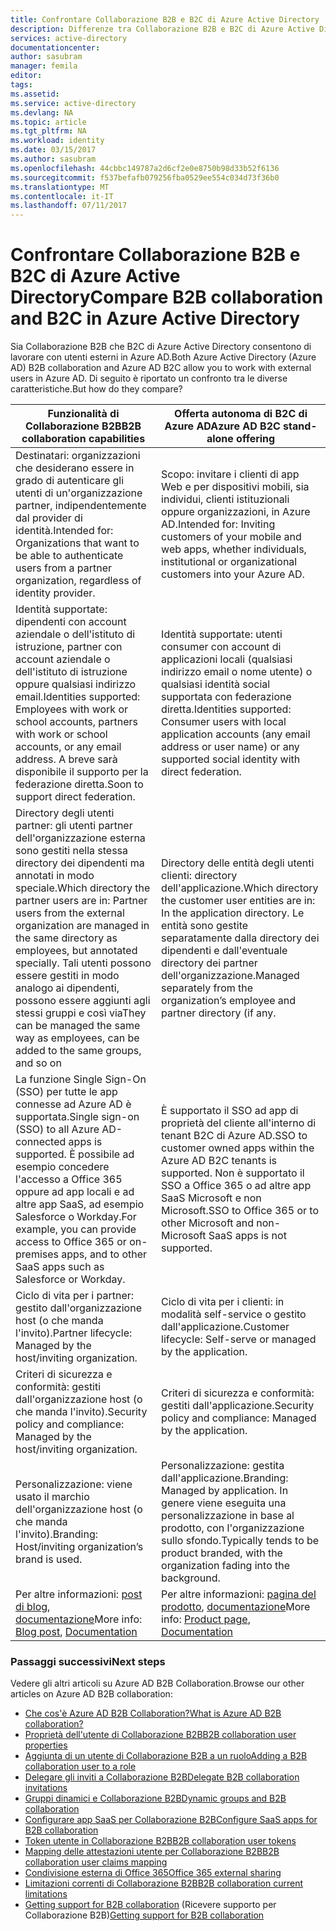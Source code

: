 ```yaml
---
title: Confrontare Collaborazione B2B e B2C di Azure Active Directory | Microsoft Docs
description: Differenze tra Collaborazione B2B e B2C di Azure Active Directory.
services: active-directory
documentationcenter: 
author: sasubram
manager: femila
editor: 
tags: 
ms.assetid: 
ms.service: active-directory
ms.devlang: NA
ms.topic: article
ms.tgt_pltfrm: NA
ms.workload: identity
ms.date: 03/15/2017
ms.author: sasubram
ms.openlocfilehash: 44cbbc149787a2d6cf2e0e8750b98d33b52f6136
ms.sourcegitcommit: f537befafb079256fba0529ee554c034d73f36b0
ms.translationtype: MT
ms.contentlocale: it-IT
ms.lasthandoff: 07/11/2017
---
```

# <a name="compare-b2b-collaboration-and-b2c-in-azure-active-directory"></a><span data-ttu-id="ae4d0-103">Confrontare Collaborazione B2B e B2C di Azure Active Directory</span><span class="sxs-lookup"><span data-stu-id="ae4d0-103">Compare B2B collaboration and B2C in Azure Active Directory</span></span>

<span data-ttu-id="ae4d0-104">Sia Collaborazione B2B che B2C di Azure Active Directory consentono di lavorare con utenti esterni in Azure AD.</span><span class="sxs-lookup"><span data-stu-id="ae4d0-104">Both Azure Active Directory (Azure AD) B2B collaboration and Azure AD B2C allow you to work with external users in Azure AD.</span></span> <span data-ttu-id="ae4d0-105">Di seguito è riportato un confronto tra le diverse caratteristiche.</span><span class="sxs-lookup"><span data-stu-id="ae4d0-105">But how do they compare?</span></span>


<span data-ttu-id="ae4d0-106">Funzionalità di Collaborazione B2B</span><span class="sxs-lookup"><span data-stu-id="ae4d0-106">B2B collaboration capabilities</span></span> |     <span data-ttu-id="ae4d0-107">Offerta autonoma di B2C di Azure AD</span><span class="sxs-lookup"><span data-stu-id="ae4d0-107">Azure AD B2C stand-alone offering</span></span>
-------- | --------
<span data-ttu-id="ae4d0-108">Destinatari: organizzazioni che desiderano essere in grado di autenticare gli utenti di un'organizzazione partner, indipendentemente dal provider di identità.</span><span class="sxs-lookup"><span data-stu-id="ae4d0-108">Intended for: Organizations that want to be able to authenticate users from a partner organization, regardless of identity provider.</span></span> | <span data-ttu-id="ae4d0-109">Scopo: invitare i clienti di app Web e per dispositivi mobili, sia individui, clienti istituzionali oppure organizzazioni, in Azure AD.</span><span class="sxs-lookup"><span data-stu-id="ae4d0-109">Intended for: Inviting customers of your mobile and web apps, whether individuals, institutional or organizational customers into your Azure AD.</span></span>
<span data-ttu-id="ae4d0-110">Identità supportate: dipendenti con account aziendale o dell'istituto di istruzione, partner con account aziendale o dell'istituto di istruzione oppure qualsiasi indirizzo email.</span><span class="sxs-lookup"><span data-stu-id="ae4d0-110">Identities supported: Employees with work or school accounts, partners with work or school accounts, or any email address.</span></span> <span data-ttu-id="ae4d0-111">A breve sarà disponibile il supporto per la federazione diretta.</span><span class="sxs-lookup"><span data-stu-id="ae4d0-111">Soon to support direct federation.</span></span>  | <span data-ttu-id="ae4d0-112">Identità supportate: utenti consumer con account di applicazioni locali (qualsiasi indirizzo email o nome utente) o qualsiasi identità social supportata con federazione diretta.</span><span class="sxs-lookup"><span data-stu-id="ae4d0-112">Identities supported: Consumer users with local application accounts (any email address or user name) or any supported social identity with direct federation.</span></span>
<span data-ttu-id="ae4d0-113">Directory degli utenti partner: gli utenti partner dell'organizzazione esterna sono gestiti nella stessa directory dei dipendenti ma annotati in modo speciale.</span><span class="sxs-lookup"><span data-stu-id="ae4d0-113">Which directory the partner users are in: Partner users from the external organization are managed in the same directory as employees, but annotated specially.</span></span> <span data-ttu-id="ae4d0-114">Tali utenti possono essere gestiti in modo analogo ai dipendenti, possono essere aggiunti agli stessi gruppi e così via</span><span class="sxs-lookup"><span data-stu-id="ae4d0-114">They can be managed the same way as employees, can be added to the same groups, and so on</span></span>  | <span data-ttu-id="ae4d0-115">Directory delle entità degli utenti clienti: directory dell'applicazione.</span><span class="sxs-lookup"><span data-stu-id="ae4d0-115">Which directory the customer user entities are in: In the application directory.</span></span> <span data-ttu-id="ae4d0-116">Le entità sono gestite separatamente dalla directory dei dipendenti e dall'eventuale directory dei partner dell'organizzazione.</span><span class="sxs-lookup"><span data-stu-id="ae4d0-116">Managed separately from the organization’s employee and partner directory (if any.</span></span>
<span data-ttu-id="ae4d0-117">La funzione Single Sign-On (SSO) per tutte le app connesse ad Azure AD è supportata.</span><span class="sxs-lookup"><span data-stu-id="ae4d0-117">Single sign-on (SSO) to all Azure AD-connected apps is supported.</span></span> <span data-ttu-id="ae4d0-118">È possibile ad esempio concedere l'accesso a Office 365 oppure ad app locali e ad altre app SaaS, ad esempio Salesforce o Workday.</span><span class="sxs-lookup"><span data-stu-id="ae4d0-118">For example, you can provide access to Office 365 or on-premises apps, and to other SaaS apps such as Salesforce or Workday.</span></span>  |  <span data-ttu-id="ae4d0-119">È supportato il SSO ad app di proprietà del cliente all'interno di tenant B2C di Azure AD.</span><span class="sxs-lookup"><span data-stu-id="ae4d0-119">SSO to customer owned apps within the Azure AD B2C tenants is supported.</span></span> <span data-ttu-id="ae4d0-120">Non è supportato il SSO a Office 365 o ad altre app SaaS Microsoft e non Microsoft.</span><span class="sxs-lookup"><span data-stu-id="ae4d0-120">SSO to Office 365 or to other Microsoft and non-Microsoft SaaS apps is not supported.</span></span>
<span data-ttu-id="ae4d0-121">Ciclo di vita per i partner: gestito dall'organizzazione host (o che manda l'invito).</span><span class="sxs-lookup"><span data-stu-id="ae4d0-121">Partner lifecycle: Managed by the host/inviting organization.</span></span>  | <span data-ttu-id="ae4d0-122">Ciclo di vita per i clienti: in modalità self-service o gestito dall'applicazione.</span><span class="sxs-lookup"><span data-stu-id="ae4d0-122">Customer lifecycle: Self-serve or managed by the application.</span></span>
<span data-ttu-id="ae4d0-123">Criteri di sicurezza e conformità: gestiti dall'organizzazione host (o che manda l'invito).</span><span class="sxs-lookup"><span data-stu-id="ae4d0-123">Security policy and compliance: Managed by the host/inviting organization.</span></span>  | <span data-ttu-id="ae4d0-124">Criteri di sicurezza e conformità: gestiti dall'applicazione.</span><span class="sxs-lookup"><span data-stu-id="ae4d0-124">Security policy and compliance: Managed by the application.</span></span>
<span data-ttu-id="ae4d0-125">Personalizzazione: viene usato il marchio dell'organizzazione host (o che manda l'invito).</span><span class="sxs-lookup"><span data-stu-id="ae4d0-125">Branding: Host/inviting organization’s brand is used.</span></span>  |    <span data-ttu-id="ae4d0-126">Personalizzazione: gestita dall'applicazione.</span><span class="sxs-lookup"><span data-stu-id="ae4d0-126">Branding: Managed by application.</span></span> <span data-ttu-id="ae4d0-127">In genere viene eseguita una personalizzazione in base al prodotto, con l'organizzazione sullo sfondo.</span><span class="sxs-lookup"><span data-stu-id="ae4d0-127">Typically tends to be product branded, with the organization fading into the background.</span></span>
<span data-ttu-id="ae4d0-128">Per altre informazioni: [post di blog](https://blogs.technet.microsoft.com/enterprisemobility/2017/02/01/azure-ad-b2b-new-updates-make-cross-business-collab-easy/), [documentazione](https://docs.microsoft.com/en-us/azure/active-directory/active-directory-b2b-what-is-azure-ad-b2b)</span><span class="sxs-lookup"><span data-stu-id="ae4d0-128">More info: [Blog post](https://blogs.technet.microsoft.com/enterprisemobility/2017/02/01/azure-ad-b2b-new-updates-make-cross-business-collab-easy/), [Documentation](https://docs.microsoft.com/en-us/azure/active-directory/active-directory-b2b-what-is-azure-ad-b2b)</span></span>  | <span data-ttu-id="ae4d0-129">Per altre informazioni: [pagina del prodotto](https://azure.microsoft.com/en-us/services/active-directory-b2c/), [documentazione](https://docs.microsoft.com/en-us/azure/active-directory-b2c/)</span><span class="sxs-lookup"><span data-stu-id="ae4d0-129">More info: [Product page](https://azure.microsoft.com/en-us/services/active-directory-b2c/), [Documentation](https://docs.microsoft.com/en-us/azure/active-directory-b2c/)</span></span>


### <a name="next-steps"></a><span data-ttu-id="ae4d0-130">Passaggi successivi</span><span class="sxs-lookup"><span data-stu-id="ae4d0-130">Next steps</span></span>

<span data-ttu-id="ae4d0-131">Vedere gli altri articoli su Azure AD B2B Collaboration.</span><span class="sxs-lookup"><span data-stu-id="ae4d0-131">Browse our other articles on Azure AD B2B collaboration:</span></span>

* [<span data-ttu-id="ae4d0-132">Che cos'è Azure AD B2B Collaboration?</span><span class="sxs-lookup"><span data-stu-id="ae4d0-132">What is Azure AD B2B collaboration?</span></span>](active-directory-b2b-what-is-azure-ad-b2b.md)
* [<span data-ttu-id="ae4d0-133">Proprietà dell'utente di Collaborazione B2B</span><span class="sxs-lookup"><span data-stu-id="ae4d0-133">B2B collaboration user properties</span></span>](active-directory-b2b-user-properties.md)
* [<span data-ttu-id="ae4d0-134">Aggiunta di un utente di Collaborazione B2B a un ruolo</span><span class="sxs-lookup"><span data-stu-id="ae4d0-134">Adding a B2B collaboration user to a role</span></span>](active-directory-b2b-add-guest-to-role.md)
* [<span data-ttu-id="ae4d0-135">Delegare gli inviti a Collaborazione B2B</span><span class="sxs-lookup"><span data-stu-id="ae4d0-135">Delegate B2B collaboration invitations</span></span>](active-directory-b2b-delegate-invitations.md)
* [<span data-ttu-id="ae4d0-136">Gruppi dinamici e Collaborazione B2B</span><span class="sxs-lookup"><span data-stu-id="ae4d0-136">Dynamic groups and B2B collaboration</span></span>](active-directory-b2b-dynamic-groups.md)
* [<span data-ttu-id="ae4d0-137">Configurare app SaaS per Collaborazione B2B</span><span class="sxs-lookup"><span data-stu-id="ae4d0-137">Configure SaaS apps for B2B collaboration</span></span>](active-directory-b2b-configure-saas-apps.md)
* [<span data-ttu-id="ae4d0-138">Token utente in Collaborazione B2B</span><span class="sxs-lookup"><span data-stu-id="ae4d0-138">B2B collaboration user tokens</span></span>](active-directory-b2b-user-token.md)
* [<span data-ttu-id="ae4d0-139">Mapping delle attestazioni utente per Collaborazione B2B</span><span class="sxs-lookup"><span data-stu-id="ae4d0-139">B2B collaboration user claims mapping</span></span>](active-directory-b2b-claims-mapping.md)
* [<span data-ttu-id="ae4d0-140">Condivisione esterna di Office 365</span><span class="sxs-lookup"><span data-stu-id="ae4d0-140">Office 365 external sharing</span></span>](active-directory-b2b-o365-external-user.md)
* [<span data-ttu-id="ae4d0-141">Limitazioni correnti di Collaborazione B2B</span><span class="sxs-lookup"><span data-stu-id="ae4d0-141">B2B collaboration current limitations</span></span>](active-directory-b2b-current-limitations.md)
* <span data-ttu-id="ae4d0-142">[Getting support for B2B collaboration](active-directory-b2b-support.md) (Ricevere supporto per Collaborazione B2B)</span><span class="sxs-lookup"><span data-stu-id="ae4d0-142">[Getting support for B2B collaboration](active-directory-b2b-support.md)</span></span>
